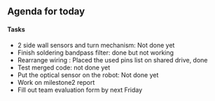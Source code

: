 
## Agenda for today

#### Tasks
  * 2 side wall sensors and turn mechanism: Not done yet
  * Finish soldering bandpass filter: done but not working
  * Rearrange wiring : Placed the used pins list on shared drive, done
  * Test merged code: not done yet
  * Put the optical sensor on the robot: Not done yet
  * Work on milestone2 report
  * Fill out team evaluation form by next Friday

